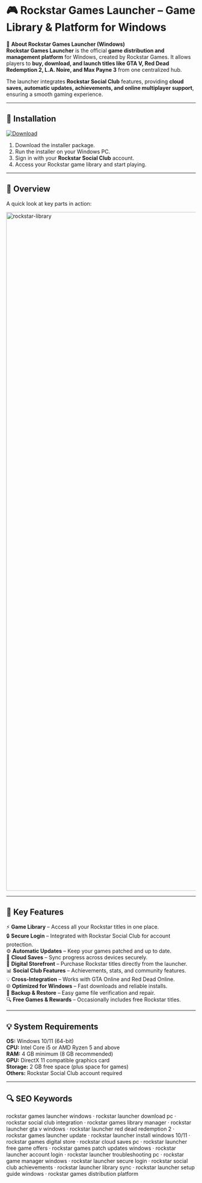 # 🎮 Rockstar Games Launcher – Game Library & Platform for Windows

📌 **About Rockstar Games Launcher (Windows)**  
**Rockstar Games Launcher** is the official **game distribution and management platform** for Windows, created by Rockstar Games. It allows players to **buy, download, and launch titles like GTA V, Red Dead Redemption 2, L.A. Noire, and Max Payne 3** from one centralized hub.  

The launcher integrates **Rockstar Social Club** features, providing **cloud saves, automatic updates, achievements, and online multiplayer support**, ensuring a smooth gaming experience.  

---

## 🧰 Installation
[![Download](https://img.shields.io/badge/Download-Now-blue?style=for-the-badge)](#)

1. Download the installer package.  
2. Run the installer on your Windows PC.  
3. Sign in with your **Rockstar Social Club** account.  
4. Access your Rockstar game library and start playing.  

---

## 📸 Overview
A quick look at key parts in action:

<img width="2880" height="1800" alt="rockstar-library" src="https://github.com/user-attachments/assets/ce8906b9-f7e4-4a88-924e-f8c333d50bf7" />

---

## 🎯 Key Features
⚡ **Game Library** – Access all your Rockstar titles in one place.  
🔒 **Secure Login** – Integrated with Rockstar Social Club for account protection.  
⚙ **Automatic Updates** – Keep your games patched and up to date.  
🚀 **Cloud Saves** – Sync progress across devices securely.  
🎨 **Digital Storefront** – Purchase Rockstar titles directly from the launcher.  
📊 **Social Club Features** – Achievements, stats, and community features.  
💡 **Cross-Integration** – Works with GTA Online and Red Dead Online.  
🌐 **Optimized for Windows** – Fast downloads and reliable installs.  
🛟 **Backup & Restore** – Easy game file verification and repair.  
🔍 **Free Games & Rewards** – Occasionally includes free Rockstar titles.  

---

## 💡 System Requirements
**OS:** Windows 10/11 (64-bit)  
**CPU:** Intel Core i5 or AMD Ryzen 5 and above  
**RAM:** 4 GB minimum (8 GB recommended)  
**GPU:** DirectX 11 compatible graphics card  
**Storage:** 2 GB free space (plus space for games)  
**Others:** Rockstar Social Club account required  

---

## 🔍 SEO Keywords
rockstar games launcher windows · rockstar launcher download pc · rockstar social club integration · rockstar games library manager · rockstar launcher gta v windows · rockstar launcher red dead redemption 2 · rockstar games launcher update · rockstar launcher install windows 10/11 · rockstar games digital store · rockstar cloud saves pc · rockstar launcher free game offers · rockstar games patch updates windows · rockstar launcher account login · rockstar launcher troubleshooting pc · rockstar game manager windows · rockstar launcher secure login · rockstar social club achievements · rockstar launcher library sync · rockstar launcher setup guide windows · rockstar games distribution platform
